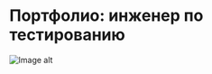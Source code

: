 # Портфолио: инженер по тестированию
![Image alt](https://www.vinnove.com/wp-content/uploads/2020/09/Quality-Assurance-Testing.png)
